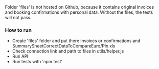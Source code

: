Folder 'files' is not hosted on Github, because it contains original invoices and booking confirmations with personal data. Without the files, the tests will not pass.

### How to run
  - Create 'files' folder and put there invoices or confirmations and SummarySheetCorrectDataToCompareEuro/Pln.xls
  - Check connection link and path to files in utils/helper.js 
  - Run API
  - Run tests with 'npm test'
